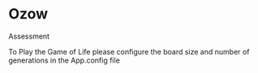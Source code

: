 # Ozow
Assessment

To Play the Game of Life please configure the board size and number of generations in the App.config file

